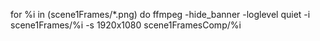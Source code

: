 for %i in (scene1Frames/*.png) do ffmpeg -hide_banner -loglevel quiet -i scene1Frames/%i -s 1920x1080 scene1FramesComp/%i
